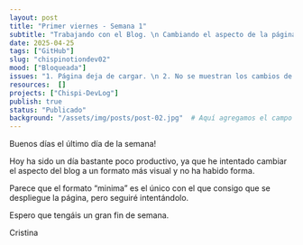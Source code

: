 ```yaml
---
layout: post
title: "Primer viernes - Semana 1"
subtitle: "Trabajando con el Blog. \n Cambiando el aspecto de la página"
date: 2025-04-25
tags: ["GitHub"]
slug: "chispinotiondev02"
mood: ["Bloqueada"]
issues: "1. Página deja de cargar. \n 2. No se muestran los cambios de la apariencia"
resources:  []
projects: ["Chispi-DevLog"]
publish: true
status: "Publicado"
background: "/assets/img/posts/post-02.jpg"  # Aquí agregamos el campo de fondo
---
```


Buenos días el último día de la semana!

Hoy ha sido un día bastante poco productivo, ya que he intentado cambiar el aspecto del blog a un formato más visual y no ha habido forma.

Parece que el formato “minima” es el único con el que consigo que se despliegue la página, pero seguiré intentándolo.

Espero que tengáis un gran fin de semana.

Cristina

